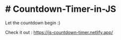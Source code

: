 # # Countdown-Timer-in-JS
Let the countdown begin :)

Check it out : https://js-countdown-timer.netlify.app/

